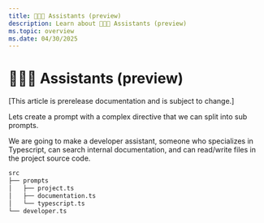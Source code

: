 ```yaml
---
title: 🧑‍🤝‍🧑 Assistants (preview)
description: Learn about 🧑‍🤝‍🧑 Assistants (preview)
ms.topic: overview
ms.date: 04/30/2025
---
```


# 🧑‍🤝‍🧑 Assistants (preview)

[This article is prerelease documentation and is subject to change.]

Lets create a prompt with a complex directive
that we can split into sub prompts.

We are going to make a developer assistant, someone who
specializes in Typescript, can search internal documentation,
and can read/write files in the project source code.

```bash
src
├── prompts
│   ├── project.ts
│   ├── documentation.ts
│   └── typescript.ts
└── developer.ts
```